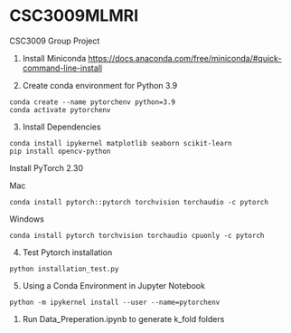 # CSC3009MLMRI
CSC3009 Group Project

1. Install Miniconda
https://docs.anaconda.com/free/miniconda/#quick-command-line-install

2. Create conda environment for Python 3.9
```
conda create --name pytorchenv python=3.9
conda activate pytorchenv
```
3. Install Dependencies
```
conda install ipykernel matplotlib seaborn scikit-learn
pip install opencv-python
```
Install PyTorch 2.30


Mac
```
conda install pytorch::pytorch torchvision torchaudio -c pytorch
```
Windows
```
conda install pytorch torchvision torchaudio cpuonly -c pytorch
```
4. Test Pytorch installation
```
python installation_test.py
```
5. Using a Conda Environment in Jupyter Notebook
```
python -m ipykernel install --user --name=pytorchenv
```


1. Run Data_Preperation.ipynb to generate k_fold folders
